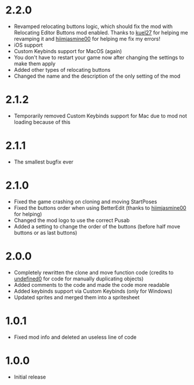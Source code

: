 # 2.2.0
- Revamped relocating buttons logic, which should fix the mod with Relocating Editor Buttons mod enabled. Thanks to [kuel27](https://github.com/kuel27) for helping me revamping it and [hiimjasmine00](https://github.com/hiimjasmine00) for helping me fix my errors!
- iOS support
- Custom Keybinds support for MacOS (again)
- You don't have to restart your game now after changing the settings to make them apply
- Added other types of relocating buttons
- Changed the name and the description of the only setting of the mod

# 2.1.2
- Temporarily removed Custom Keybinds support for Mac due to mod not loading because of this

# 2.1.1
- The smallest bugfix ever

# 2.1.0
- Fixed the game crashing on cloning and moving StartPoses
- Fixed the buttons order when using BetterEdit (thanks to [hiimjasmine00](https://github.com/hiimjasmine00) for helping)
- Changed the mod logo to use the correct Pusab
- Added a setting to change the order of the buttons (before half move buttons or as last buttons)

# 2.0.0
- Completely rewritten the clone and move function code (credits to [undefined0](https://github.com/undefined06855) for code for manually duplicating objects)
- Added comments to the code and made the code more readable
- Added keybinds support via Custom Keybinds (only for Windows)
- Updated sprites and merged them into a spritesheet

# 1.0.1
- Fixed mod info and deleted an useless line of code

# 1.0.0
- Initial release
